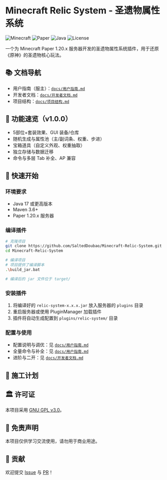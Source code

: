 # Minecraft Relic System - 圣遗物属性系统

![Minecraft](https://img.shields.io/badge/Minecraft-1.20.x-green)
![Paper](https://img.shields.io/badge/Paper-1.20.x-blue)
![Java](https://img.shields.io/badge/Java-17-orange)
![License](https://img.shields.io/badge/License-GPL--3.0-blue)

一个为 Minecraft Paper 1.20.x 服务器开发的圣遗物属性系统插件，用于还原《原神》的圣遗物核心玩法。

## 📚 文档导航
- 用户指南（服主）：[`docs/用户指南.md`](docs/用户指南.md)
- 开发者文档：[`docs/开发者文档.md`](docs/开发者文档.md)
- 项目结构：[`docs/项目结构.md`](docs/项目结构.md)

## 🔎 功能速览（v1.0.0）
- 5部位+套装效果、GUI 装备/仓库
- 随机生成与属性池（主/副词条、权重、步进）
- 宝箱道具（自定义外观、权重抽取）
- 独立存储与数据迁移
- 命令与多层 Tab 补全、AP 兼容

## 🚀 快速开始

### 环境要求
- Java 17 或更高版本
- Maven 3.6+
- Paper 1.20.x 服务器

### 编译插件
```bash
# 克隆项目
git clone https://github.com/SaltedDoubao/Minecraft-Relic-System.git
cd Minecraft-Relic-System

# 编译项目
# 项目提供了编译脚本
.\build_jar.bat 

# 编译后的 jar 文件位于 target/
```

### 安装插件
1. 将编译好的 `relic-system-x.x.x.jar` 放入服务器的 `plugins` 目录
2. 重启服务器或使用 PluginManager 加载插件
3. 插件将自动生成配置到 `plugins/relic-system/` 目录

### 配置与使用
- 配置说明与调优：见 [`docs/用户指南.md`](docs/用户指南.md)
- 全量命令与补全：见 [`docs/用户指南.md`](docs/用户指南.md)
- 进阶与二开：见 [`docs/开发者文档.md`](docs/开发者文档.md)
 
## 🚧 施工计划
 
## 🏛️ 许可证
本项目采用 [GNU GPL v3.0](LICENSE)。
 
## 📜 免责声明
本项目仅供学习交流使用，请勿用于商业用途。
 
## 🤝 贡献
欢迎提交 [Issue](../../issues) 与 [PR](../../pulls)！
